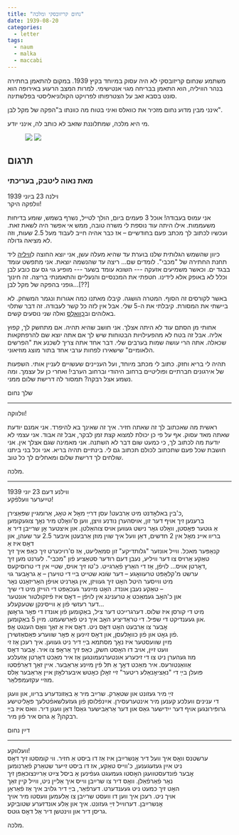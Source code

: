 ```yaml
---
title: "נחום קריזובסקי ומלכה"
date: 1939-08-20
categories:
  - letter
tags:
  - naum
  - malka
  - maccabi
---
```


משתמע שנחום קריזובסקי
לא היה עסוק במיוחד בקיץ 1939.
במקום להתאמן בחתירה בנהר הוויליה,
הוא התאמן בבריחה מגוי אנטישימי.
למרות המצב הרעוע באירופה הוא סונט
בסבא זאב על הצטרפותו
לפרויקט הקולוניאליסטי בפלשתינה.

אינני מבין מדוע נחום מזכיר את כוואלס ואיני בטוח מה כוונתו
ב"הפקה של מקל לבן".

מי היא מלכה, שמתלוננת שזאב לא כותב לה, אינני יודע.

<figure class="half">
    <a  href="/pupko-papers/assets/images/1939-06-23-naum-malka-1.jpg">
    <img src="/pupko-papers/assets/images/1939-06-23-naum-malka-1.jpg"></a>
    <a  href="/pupko-papers/assets/images/1939-06-23-naum-malka-2.jpg">
    <img src="/pupko-papers/assets/images/1939-06-23-naum-malka-2.jpg"></a>
</figure>

## תרגום
### מאת נאוה ליטבק, בעריכתי

וילנה 23 ביוני 1939  
וולפקה היקר!

אני עמוס בעבודה! אוכל 3 פעמים ביום, הולך לטייל, נשרף בשמש, שומע בדיחות משעממות.
אילו היתה עוד נוספת לי משרה טובה, ממש אי אפשר היה לשאת זאת. ועכשיו לכתוב
לך מכתב פעם בחודשיים – אז כבר אהיה חייב לעבוד מעל 2.5 שעות, וזה לא מציאה גדולה.

כיוון
שהשמש הגלותית שלנו בוערת עד שהיא מעלה עשן, אני יוצא החוצה ל[וויליה](https://he.wikipedia.org/wiki/%D7%A0%D7%A8%D7%99%D7%A1) ליד תחנת
החתירה של "מכבי". לומדים שם... ריצה עד שהנשמה יוצאת. אני מתפשט עומד בבגד ים.
וכאשר משמיעים אזעקה --- השונא עומד בשער --- מופיע גוי גס עם כובע לבן וכלל לא באופק
אלא לידינו. חטפתי את המכנסיים והנעליים והתאמנתי בריצה. זה חינוך גופני בהפקה של
מקל לבן...[??]

באשר לקורסים זה הסוף. המטרה הושגה. קיבלו מאתנו כמה אגורות ונגמר המשחק.
לא ביישתי את המסורת. קיבלתי את ה-5 שלי. אבל אין לזה כל קשר לעבודה. זה דבר שתלוי
באלוהים וב[כְַוואלֶס](https://pl.wikipedia.org/wiki/Rafael_Chwoles) ואלה שני נוסעים קשים.

אחותי מן הסתם עוד לא היתה אצלך. אני חושב שהיא תהיה. אם מתחשק לך, קפוץ אליה.
אבל זה בטח לא מהפעילויות הבטוחות שיש לך אם אתה יוצא שם להרפתקאות שכאלה.
אתה הרי עושה שמות בערבים שלי. דבר אחד אתה צריך לשכנע את "הפרשים הלאומיים" שישאירו
לפחות ערבי אחד בתור מוצג מוזיאוני.

תהיה לי בריא וחזק. כתוב לי מכתב מיוחד, ועל העניינים שעשויים לעניין אותי.
השפעות של אירגונים חברתיים ופוליטיים ברחוב היהודי וברחוב הערבי!
ואחרי כן על עצמך. ומה נשמע אצל רבקה? תמסור לה דרישת שלום ממני.

שלך נחום

---

וולווקה!

ראשית מה שאכתוב לך זה שאתה חזיר. איך זה שאינך בא להיפרד. אני אמנם יודעת
שאתה מאד עסוק. אף על פי כן יכולת למצוא קצת זמן לבקר, אבל זה אבוד.
אני עצמי לא יודעת מה לכתוב לך, כי כמעט שום דבר לא השתנה. אני מאמינה שגם
אצלך אין. אני חושבת שכל פעם שתכתוב לכולם תכתוב גם לי. בינתיים תהיה בריא.
אני וכל בני ביתנו שולחים לך דרישת שלום ומאחלים לך כל טוב.

מלכה.

---

ווילנע דעם 23 יוני 1939  
טײַערער וועלפֿקע!  
  
כ'בין באלאׇדנט מיט אַרבעט! עסן דרײַ מאׇל א טאׇג, אַרומגיין שפּאַצירן,  
ברענען זיך אויף דער זון, אויסהערן נודנע וויצן, ווען ס'וואׇלט מיר נאׇך צוגעקומען  
אַ גוטער פּאׇסטן, וואׇלט גאׇר נישט געווען אויס צוהאַלטן. און איצטער אׇן שרייבן דיר אַ  
בריוו איינ מאׇל אין 2 חדשים, דאַן וועל איך שוין מוזן אַרבעטן איבער 2.5 ער שעהן, און דאׇס איז אַ  
קנאַפּער מאכל. ווײַל אונזער "גלותדיקע" זון סמאַליעט, אַז ס'רויכערט זיך כאַפּ איך זיך  
טאַקע אַרויס צו דער וויליע, נעבן דעם רודער סטאַציע פֿון "מכּבי". לערנט מען זיך  
דאׇרטן אויס... לויפֿן, אַז די האַרץ פֿאַרגייט. כ'טו זיך אויס, שטיי אין די טרוסיקעס,  
ערשט מ'קלאַפּט טרעוואׇגע – דער שׂונא שטייט ביי די טויערן – אַ גראׇבער גוי  
מיט ווײַסער היטל האׇט זיך געוויזן, אין גאׇרניט אויפֿן האׇריזאׇנט נאׇר  
טאַקע נעבן אונדז. האׇט מײַנער געכאַפּט די הוייזן מיט די שיך –  
און כ'האׇב געמאַכט אַ טרענינג אין לויפֿן – דאׇס איז פֿיזקולטור אונטער  
דער רעזשי פֿון אַ ווייסינקן שטעקעלע...  
מיט די קורסן איז שלוס. דערגרייכט דער ציל, באַקומען פֿון אונדז די פּאׇר גראׇשן  
און געענדיקט די שפּיל. די טראַדיציע האׇב איך ניט פֿאַרשעמט. מײַן 5 באַקומען.  
אׇבער צו אַרבעט האׇט דאׇס ניט. דאׇס איז אַ זאַך וואׇס הענגט אׇפּ  
פֿון גאׇט און פֿון כוואׇלעסן, און דאׇס זײַנען אַ פּאׇר שווערע פּאַסאַזשירן.  
מײַן שוועסטער איז נאׇך מסתּמא בײַ דיר ניט געווען. איך רעכן אַז זי  
וועט זײַן, אויב דו האׇסט חשק, כאַפ זיך אַראׇפּ צו איר. אׇבער דאׇס  
מוז געהערן ניט צו די זיכערע אונטערנעמונגען אַז איר מאַכט דאׇרטן אַזעלכע  
אַוואַנטורעס. איר מאַכט דאׇך אַ תּל פֿין מײַנע אַראַבער. איין זאַך דאַרפֿסטו  
פּועלן בײַ די "נאַציאׇנאַלע ריטער" זיי זאׇלן כאׇטש איבערלאׇזן איין אַראַבער אַלס  
מוזיי עקזעמפּלאַר.  
  
 זײַ מיר געזונט און שטאַרק. שרײַב מיר אַ באַזונדערע בריוו, און וועגן  
די ענינים וועלכע קענען מיר אינטערעסירן. אײַנפֿלוסן פֿון געזעלשאפֿטלעך פּאׇליטישע  
גרופּירונגען אויף דער ייִדישער גאַס און דער אַראַבישער גאַס! דאַן וועגן דיר. וואס איז בײַ  
רבקהן? אַ גרוס איר פֿון מיר.  

דײַן נחום

---

וועלווקע!  
ערשטנס וואׇס איך וועל דיר אׇנשרײַבן איז אַז דו ביסט אַ חזיר. ווי קומסטו זיך דאׇס  
ניט אײַן געזעגענען, כ'ווייס טאַקע, אז דו ביסט זייער שטאַרק פֿאַרנומען  
אׇבער פֿונדעסטוועגן האׇסטו געמעגט געפֿינען אַ ביסל צײַט אַרײַנצוכאַפּן זיך  
נאׇר פֿאַרפֿאַלן. וואׇס דיר צו שרײַבן ווייס איך אַליין ניט, ווײַל קיין זאַך  
האׇט זיך כמעט ניט געענדערט. דערפֿאַר, בײַ דיר גלויב איך אַז פֿאַראַן  
אויך ניט. רעכן איך ווען דו וועסט שרײַבן צו אַלעמען וועסטו מיר אויך  
אׇנשרײַבן. דערווײַל זײַ געזונט. איך און אַלע אונדזערע שטוביקע  
גריסן דיר און ווינטשן דיר אַל דאׇס גוטס.  

מלכה.

